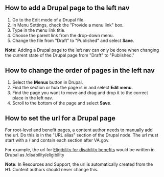 ## How to add a Drupal page to the left nav

1. Go to the Edit mode of a Drupal file. 
2. In Menu Settings, check the "Provide a menu link" box.
3. Type in the menu link title.
4. Choose the parent link from the drop-down menu. 
5. Change the file from "Draft" to "Published" and select **Save**.

**Note:** Adding a Drupal page to the left nav can only be done when changing the current state of the Drupal page from "Draft" to "Published."

## How to change the order of pages in the left nav
1. Select the **Menus** button in Drupal.
2. Find the section or hub the page is in and select **Edit menu**.
3. Find the page you want to move and drag and drop it to the correct place in the left nav.
4. Scroll to the bottom of the page and select **Save**.
 

## How to set the url for a Drupal page

For root-level and benefit pages, a content author needs to manually add the url. Do this is in the "URL alias" section of the Drupal node. 
The url must start with a / and contain each section after VA.gov. 

For example, the url for [Eligibility for disability benefits](https://www.va.gov/disability/eligibility/) would be written in Drupal as /disability/eligibility

**Note:** In Resources and Support, the url is automatically created from the H1. Content authors should never change this.
